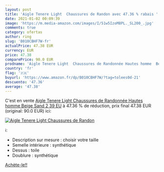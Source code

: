 ```yaml
---
layout: post
title: 'Aigle Tenere Light  Chaussures de Randon avec 47.36 % rabais '
date: 2021-01-02 00:09:39
image: 'https://m.media-amazon.com/images/I/51w5IzoM8PL._SL200_.jpg'
comments: true
category: ofertas
author: ring
slug: 'B010CBHF7W-fr'
actualPrice: 47.38 EUR
currency: EUR
price: 47.38
comparePrice: 90.0 EUR
prodname: 'Aigle Tenere Light  Chaussures de Randonnée Hautes homme  Beige  Sand 2   39 EU'
country: 'fr'
flag: '🇫🇷'
buyurl: 'https://www.amazon.fr/dp/B010CBHF7W/?tag=tolees0d-21'
descuento: '47.36'
average: '47.38'
---
```


C'est en vente [Aigle Tenere Light  Chaussures de Randonnée Hautes homme  Beige  Sand 2   39 EU](https://www.amazon.fr/dp/B010CBHF7W/?tag=tolees0d-21)  à  47.36 % de réduction, prix final  47.38 EUR (original: 90.0 EUR) ici:

[![Aigle Tenere Light  Chaussures de Randon](https://m.media-amazon.com/images/I/51w5IzoM8PL._SL200_.jpg)](https://www.amazon.fr/dp/B010CBHF7W/?tag=tolees0d-21)

ℹ️:

- Description sur mesure : choisir votre taille
- Semelle intérieure : synthétique
- Dessus : toile
- Doublure : synthétique

[Achète-le!!](https://www.amazon.fr/dp/B010CBHF7W/?tag=tolees0d-21)
